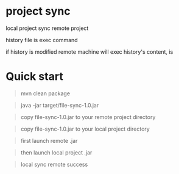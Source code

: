 # project sync

local project sync remote project

history file is exec command

if history is modified
remote machine will exec history's content, is

# Quick start

>mvn clean package

>java -jar target/file-sync-1.0.jar

>copy file-sync-1.0.jar to your remote project directory
 
>copy file-sync-1.0.jar to your local project directory

>first launch remote .jar

>then launch local project .jar

>local sync remote success

